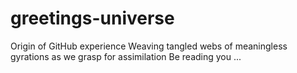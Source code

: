 # greetings-universe
Origin of GitHub experience
Weaving tangled webs of meaningless gyrations as we grasp for assimilation
Be reading you ...
